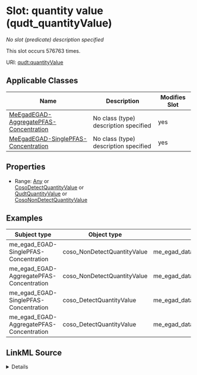

# Slot: quantity value (qudt_quantityValue)


_No slot (predicate) description specified_






This slot occurs 576763 times.


URI: [qudt:quantityValue](http://qudt.org/schema/qudt/quantityValue)



<!-- no inheritance hierarchy -->





## Applicable Classes

| Name | Description | Modifies Slot |
| --- | --- | --- |
| [MeEgadEGAD-AggregatePFAS-Concentration](../classes/MeEgadEGAD-AggregatePFAS-Concentration.md) | No class (type) description specified |  yes  |
| [MeEgadEGAD-SinglePFAS-Concentration](../classes/MeEgadEGAD-SinglePFAS-Concentration.md) | No class (type) description specified |  yes  |







## Properties

* Range: [Any](../classes/Any.md)&nbsp;or&nbsp;<br />[CosoDetectQuantityValue](../classes/CosoDetectQuantityValue.md)&nbsp;or&nbsp;<br />[QudtQuantityValue](../classes/QudtQuantityValue.md)&nbsp;or&nbsp;<br />[CosoNonDetectQuantityValue](../classes/CosoNonDetectQuantityValue.md)






## Examples

| Subject type | Object type | Example subject | Example object | Occurrences |
| --- | --- | --- | --- | --- |
| me_egad_EGAD-SinglePFAS-Concentration | coso_NonDetectQuantityValue | me_egad_data:result.101365P.NA.20130507.1763231 | me_egad_data:quantityValue.101365P.NA.20130507.1763231 | 423528 |
| me_egad_EGAD-AggregatePFAS-Concentration | coso_NonDetectQuantityValue | me_egad_data:result.101365P.NA.20130507.DEP18010 | me_egad_data:quantityValue.101365P.NA.20130507.DEP18010 | 11474 |
| me_egad_EGAD-SinglePFAS-Concentration | coso_DetectQuantityValue | me_egad_data:result.1028303.ELL.20190405.45298906 | me_egad_data:quantityValue.1028303.ELL.20190405.45298906 | 115921 |
| me_egad_EGAD-AggregatePFAS-Concentration | coso_DetectQuantityValue | me_egad_data:result.1028303.ELL.20190405.DEP18010 | me_egad_data:quantityValue.1028303.ELL.20190405.DEP18010 | 26256 |




## LinkML Source

<details>

```yaml
name: qudt_quantityValue
annotations:
  count:
    tag: count
    value: 576763
description: No slot (predicate) description specified
title: quantity value
examples:
- object:
    example_object: me_egad_data:quantityValue.101365P.NA.20130507.1763231
    example_object_type: coso_NonDetectQuantityValue
    example_predicate: qudt:quantityValue
    example_subject: me_egad_data:result.101365P.NA.20130507.1763231
    example_subject_type: me_egad_EGAD-SinglePFAS-Concentration
- object:
    example_object: me_egad_data:quantityValue.101365P.NA.20130507.DEP18010
    example_object_type: coso_NonDetectQuantityValue
    example_predicate: qudt:quantityValue
    example_subject: me_egad_data:result.101365P.NA.20130507.DEP18010
    example_subject_type: me_egad_EGAD-AggregatePFAS-Concentration
- object:
    example_object: me_egad_data:quantityValue.1028303.ELL.20190405.45298906
    example_object_type: coso_DetectQuantityValue
    example_predicate: qudt:quantityValue
    example_subject: me_egad_data:result.1028303.ELL.20190405.45298906
    example_subject_type: me_egad_EGAD-SinglePFAS-Concentration
- object:
    example_object: me_egad_data:quantityValue.1028303.ELL.20190405.DEP18010
    example_object_type: coso_DetectQuantityValue
    example_predicate: qudt:quantityValue
    example_subject: me_egad_data:result.1028303.ELL.20190405.DEP18010
    example_subject_type: me_egad_EGAD-AggregatePFAS-Concentration
from_schema: sawgraph-kg
source: http://qudt.org/2.1/schema/qudt
rank: 1000
slot_uri: qudt:quantityValue
alias: qudt_quantityValue
domain_of:
- me_egad_EGAD-AggregatePFAS-Concentration
- me_egad_EGAD-SinglePFAS-Concentration
range: Any
any_of:
- range: coso_DetectQuantityValue
- range: qudt_QuantityValue
- range: coso_NonDetectQuantityValue

```
</details>